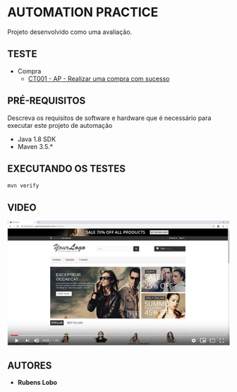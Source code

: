 # AUTOMATION PRACTICE

Projeto desenvolvido como uma avaliação.

## TESTE

*   Compra
    * [CT001 - AP - Realizar uma compra com sucesso](feature/Compra.feature)

## PRÉ-REQUISITOS

Descreva os requisitos de software e hardware que é necessário para executar este projeto de automação

*   Java 1.8 SDK
*   Maven 3.5.*

## EXECUTANDO OS TESTES

```
mvn verify
```
## VIDEO

[![Watch the video](automation-video.jpg)](https://youtu.be/LcBMJyLSWbo)

## AUTORES

* **Rubens Lobo**
